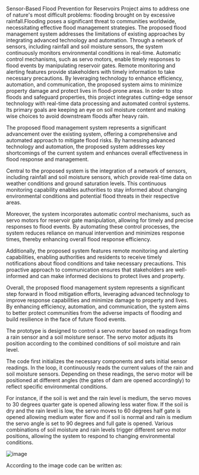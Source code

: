 Sensor-Based Flood Prevention for Reservoirs Project aims to address one of nature's most difficult problems: flooding brought on by excessive rainfall.Flooding poses a significant threat to communities worldwide, necessitating effective flood management strategies. The proposed flood management system addresses the limitations of existing approaches by integrating advanced technology and automation. Through a network of sensors, including rainfall and soil moisture sensors, the system continuously monitors environmental conditions in real-time. Automatic control mechanisms, such as servo motors, enable timely responses to flood events by manipulating reservoir gates. Remote monitoring and alerting features provide stakeholders with timely information to take necessary precautions. By leveraging technology to enhance efficiency, automation, and communication, the proposed system aims to minimize property damage and protect lives in flood-prone areas. In order to stop floods and safeguard properties, this project integrates cutting-edge sensor technology with real-time data processing and automated control systems. Its primary goals are keeping an eye on soil moisture content and making wise choices to avoid downstream floods after heavy rain.

The proposed flood management system represents a significant advancement over the existing system, offering a comprehensive and automated approach to mitigate flood risks. By harnessing advanced technology and automation, the proposed system addresses key shortcomings of the current system and enhances overall effectiveness in flood response and management.

Central to the proposed system is the integration of a network of sensors, including rainfall and soil moisture sensors, which provide real-time data on weather conditions and ground saturation levels. This continuous monitoring capability enables authorities to stay informed about changing environmental conditions and potential flood threats in their respective areas.

Moreover, the system incorporates automatic control mechanisms, such as servo motors for reservoir gate manipulation, allowing for timely and precise responses to flood events. By automating these control processes, the system reduces reliance on manual intervention and minimizes response times, thereby enhancing overall flood response efficiency.

Additionally, the proposed system features remote monitoring and alerting capabilities, enabling authorities and residents to receive timely notifications about flood conditions and take necessary precautions. This proactive approach to communication ensures that stakeholders are well-informed and can make informed decisions to protect lives and property.

Overall, the proposed flood management system represents a significant step forward in flood mitigation efforts, leveraging advanced technology to improve response capabilities and minimize damage to property and lives. By enhancing efficiency, automation, and communication, the system aims to better protect communities from the adverse impacts of flooding and build resilience in the face of future flood events.


The prototype is designed to control a servo motor based on readings from a rain sensor and a soil moisture sensor. The servo motor adjusts its position according to the combined conditions of soil moisture and rain level. 

The code first initializes the necessary components and sets initial sensor readings. In the loop, it continuously reads the current values of the rain and soil moisture sensors. Depending on these readings, the servo motor will be positioned at different angles (the gates of dam are opened accordingly) to reflect specific environmental conditions. 

For instance, if the soil is wet and the rain level is medium, the servo moves to 30 degrees quarter gate is opened allowing less water flow. If the soil is dry and the rain level is low, the servo moves to 60 degrees half gate is opened allowing medium water flow and if soil is normal and rain is medium the servo angle is set to 90 degrees and full gate is opened. Various combinations of soil moisture and rain levels trigger different servo motor positions, allowing the system to respond to changing environmental conditions.

![image](https://github.com/user-attachments/assets/45b23acc-b94e-4af2-a717-b2190105b352)

According to the image code can be written as:

